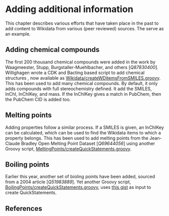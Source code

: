 # Adding additional information

This chapter describes various efforts that have taken place in the past to add content to Wikidata from
various (peer reviewed) sources. The serve as an example.

## Adding chemical compounds

The first 200 thousand chemical compounds were added in the work by Waagmeester, Stupp, Burgstaller-Muehlbacher, and others [<cite>Q87830400</cite>].
Willighagen wrote a CDK and Bacting based script to add chemical structures <!-- https://doi.org/10.59350/k8jnz-7fb76 -->, now
available as [Wikidata/createWDitemsFromSMILES.groovy](https://github.com/egonw/ons-wikidata/blob/main/Wikidata/createWDitemsFromSMILES.groovy).
This has been used to add many chemical compounds. By default, it only adds compounds with full stereochemistry defined.
It add the SMILES, InChI, InChIKey, and mass. If the InChIKey gives a match in PubChem, then the PubChem CID is added too.

## Melting points

Adding properties follow a similar process. If a SMILES is given, an InChIKey can be calculated, which can be used to
find the Wikidata items to which a property belongs. This has been used to add <topic>melting points</topic> from the
Jean-Claude Bradley Open Melting Point Dataset [<cite>Q69644056</cite>] using another Groovy script,
[MeltingPoints/createQuickStatements.groovy](https://github.com/egonw/ons-wikidata/blob/main/MeltingPoints/createQuickStatements.groovy).

## Boiling points

Earlier this year, another set of <topic>bioling points</topic> have been added, sourced from a 2004 article [<cite>Q51983889</cite>].
Yet another Groovy script, [BoilingPoints/createQuickStatements.groovy](https://github.com/egonw/ons-wikidata/blob/main/BoilingPoints/createQuickStatements.groovy), uses
[this gist](https://gist.github.com/dehaenw/9b43e42e17a388a4f66670d5f89e3378) as input to create QuickStatements.

## References

<references/>
